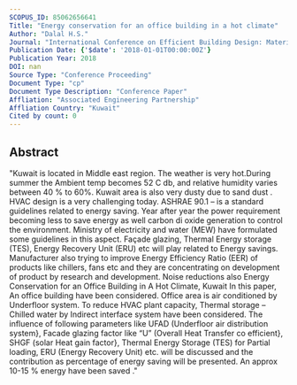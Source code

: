 ```yaml
---
SCOPUS_ID: 85062656641
Title: "Energy conservation for an office building in a hot climate"
Author: "Dalal H.S."
Journal: "International Conference on Efficient Building Design: Material and HVAC Equipment Technologies"
Publication Date: {'$date': '2018-01-01T00:00:00Z'}
Publication Year: 2018
DOI: nan
Source Type: "Conference Proceeding"
Document Type: "cp"
Document Type Description: "Conference Paper"
Affliation: "Associated Engineering Partnership"
Affliation Country: "Kuwait"
Cited by count: 0
---
```


## Abstract
"Kuwait is located in Middle east region. The weather is very hot.During summer the Ambient temp becomes 52 C db, and relative humidity varies between 40 % to 60%. Kuwait area is also very dusty due to sand dust . HVAC design is a very challenging today. ASHRAE 90.1 – is a standard guidelines related to energy saving. Year after year the power requirement becoming less to save energy as well carbon di oxide generation to control the environment. Ministry of electricity and water (MEW) have formulated some guidelines in this aspect. Façade glazing, Thermal Energy storage (TES), Energy Recovery Unit (ERU) etc will play related to Energy savings. Manufacturer also trying to improve Energy Efficiency Ratio (EER) of products like chillers, fans etc and they are concentrating on development of product by research and development. Noise reductions also Energy Conservation for an Office Building in A Hot Climate, Kuwait In this paper, An office building have been considered. Office area is air conditioned by Underfloor system. To reduce HVAC plant capacity, Thermal storage – Chilled water by Indirect interface system have been considered. The influence of following parameters like UFAD (Underfloor air distribution system}, Facade glazing factor like “U” (Overall Heat Transfer co efficient}, SHGF (solar Heat gain factor}, Thermal Energy Storage (TES) for Partial loading, ERU (Energy Recovery Unit) etc. will be discussed and the contribution as percentage of energy saving will be presented. An approx 10-15 % energy have been saved ."
